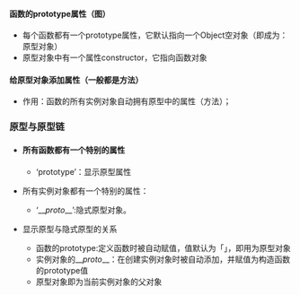 #### 函数的prototype属性（图）

* 每个函数都有一个prototype属性，它默认指向一个Object空对象（即成为：原型对象）
* 原型对象中有一个属性constructor，它指向函数对象

#### 给原型对象添加属性（一般都是方法）

* 作用：函数的所有实例对象自动拥有原型中的属性（方法）；

### 原型与原型链

* #### 所有函数都有一个特别的属性

  * ‘prototype’：显示原型属性
* 所有实例对象都有一个特别的属性：
  * ‘\_\__proto_\_\_’:隐式原型对象。
* 显示原型与隐式原型的关系
  * 函数的prototype:定义函数时被自动赋值，值默认为「」，即用为原型对象
  * 实例对象的\_\__proto_\_\_：在创建实例对象时被自动添加，并赋值为构造函数的prototype值
  * 原型对象即为当前实例对象的父对象



